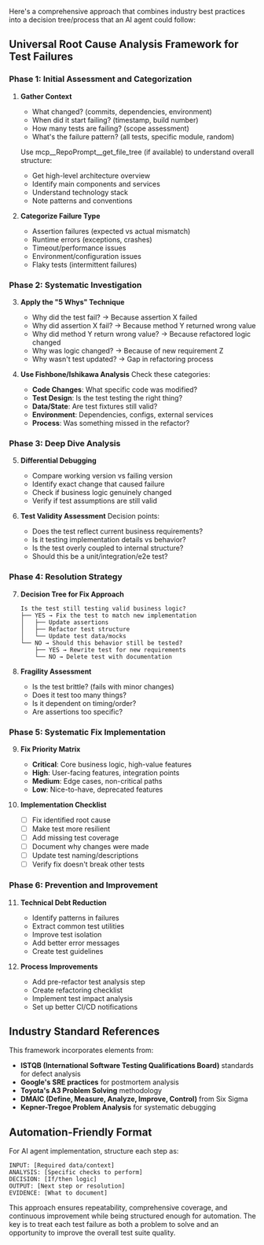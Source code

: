 Here's a comprehensive approach that combines industry best practices into a decision tree/process that an AI agent could follow:

## Universal Root Cause Analysis Framework for Test Failures

### Phase 1: Initial Assessment and Categorization

1. **Gather Context**
   - What changed? (commits, dependencies, environment)
   - When did it start failing? (timestamp, build number)
   - How many tests are failing? (scope assessment)
   - What's the failure pattern? (all tests, specific module, random)

   Use mcp__RepoPrompt__get_file_tree (if available) to understand overall structure:
   - Get high-level architecture overview
   - Identify main components and services
   - Understand technology stack
   - Note patterns and conventions

2. **Categorize Failure Type**
   - Assertion failures (expected vs actual mismatch)
   - Runtime errors (exceptions, crashes)
   - Timeout/performance issues
   - Environment/configuration issues
   - Flaky tests (intermittent failures)

### Phase 2: Systematic Investigation

3. **Apply the "5 Whys" Technique**
   - Why did the test fail? → Because assertion X failed
   - Why did assertion X fail? → Because method Y returned wrong value
   - Why did method Y return wrong value? → Because refactored logic changed
   - Why was logic changed? → Because of new requirement Z
   - Why wasn't test updated? → Gap in refactoring process

4. **Use Fishbone/Ishikawa Analysis**
   Check these categories:
   - **Code Changes**: What specific code was modified?
   - **Test Design**: Is the test testing the right thing?
   - **Data/State**: Are test fixtures still valid?
   - **Environment**: Dependencies, configs, external services
   - **Process**: Was something missed in the refactor?

### Phase 3: Deep Dive Analysis

5. **Differential Debugging**
   - Compare working version vs failing version
   - Identify exact change that caused failure
   - Check if business logic genuinely changed
   - Verify if test assumptions are still valid

6. **Test Validity Assessment**
   Decision points:
   - Does the test reflect current business requirements?
   - Is it testing implementation details vs behavior?
   - Is the test overly coupled to internal structure?
   - Should this be a unit/integration/e2e test?

### Phase 4: Resolution Strategy

7. **Decision Tree for Fix Approach**
   ```
   Is the test still testing valid business logic?
   ├── YES → Fix the test to match new implementation
   │   ├── Update assertions
   │   ├── Refactor test structure
   │   └── Update test data/mocks
   └── NO → Should this behavior still be tested?
       ├── YES → Rewrite test for new requirements
       └── NO → Delete test with documentation
   ```

8. **Fragility Assessment**
   - Is the test brittle? (fails with minor changes)
   - Does it test too many things?
   - Is it dependent on timing/order?
   - Are assertions too specific?

### Phase 5: Systematic Fix Implementation

9. **Fix Priority Matrix**
   - **Critical**: Core business logic, high-value features
   - **High**: User-facing features, integration points
   - **Medium**: Edge cases, non-critical paths
   - **Low**: Nice-to-have, deprecated features

10. **Implementation Checklist**
    - [ ] Fix identified root cause
    - [ ] Make test more resilient
    - [ ] Add missing test coverage
    - [ ] Document why changes were made
    - [ ] Update test naming/descriptions
    - [ ] Verify fix doesn't break other tests

### Phase 6: Prevention and Improvement

11. **Technical Debt Reduction**
    - Identify patterns in failures
    - Extract common test utilities
    - Improve test isolation
    - Add better error messages
    - Create test guidelines

12. **Process Improvements**
    - Add pre-refactor test analysis step
    - Create refactoring checklist
    - Implement test impact analysis
    - Set up better CI/CD notifications

## Industry Standard References

This framework incorporates elements from:

- **ISTQB (International Software Testing Qualifications Board)** standards for defect analysis
- **Google's SRE practices** for postmortem analysis
- **Toyota's A3 Problem Solving** methodology
- **DMAIC (Define, Measure, Analyze, Improve, Control)** from Six Sigma
- **Kepner-Tregoe Problem Analysis** for systematic debugging

## Automation-Friendly Format

For AI agent implementation, structure each step as:
```
INPUT: [Required data/context]
ANALYSIS: [Specific checks to perform]
DECISION: [If/then logic]
OUTPUT: [Next step or resolution]
EVIDENCE: [What to document]
```

This approach ensures repeatability, comprehensive coverage, and continuous improvement while being structured enough for automation. The key is to treat each test failure as both a problem to solve and an opportunity to improve the overall test suite quality.